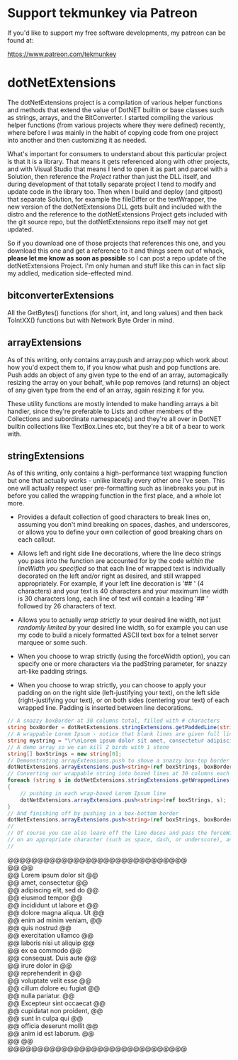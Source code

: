 # Support tekmunkey via Patreon

If you'd like to support my free software developments, my patreon can be found at:

https://www.patreon.com/tekmunkey

# dotNetExtensions

The dotNetExtensions project is a compilation of various helper functions and methods that extend the value of DotNET builtin or base classes such as strings, arrays, and the BitConverter.  I started compiling the various helper functions (from various projects where they were defined) recently, where before I was mainly in the habit of copying code from one project into another and then customizing it as needed.

What's important for consumers to understand about this particular project is that it is a library.  That means it gets referenced along with other projects, and with Visual Studio that means I tend to open it as part and parcel with a Solution, then reference the *Project* rather than just the DLL itself, and during development of that totally separate project I tend to modify and update code in the library too.  Then when I build and deploy (and gitpost) that separate Solution, for example the fileDiffer or the textWrapper, the new version of the dotNetExtensions DLL gets built and included with the distro and the reference to the dotNetExtensions Project gets included with the git source repo, but the dotNetExtensions repo itself may not get updated.

So if you download one of those projects that references this one, and you download this one and get a reference to it and things seem out of whack, **__please let me know as soon as possible__** so I can post a repo update of the dotNetExtensions Project.  I'm only human and stuff like this can in fact slip my addled, medication side-effected mind.

## bitconverterExtensions

All the GetBytes() functions (for short, int, and long values) and then back ToIntXX() functions but with Network Byte Order in mind.

## arrayExtensions

As of this writing, only contains array.push and array.pop which work about how you'd expect them to, if you know what push and pop functions are.  Push adds an object of any given type to the end of an array, automagically resizing the array on your behalf, while pop removes (and returns) an object of any given type from the end of an array, again resizing it for you.  

These utility functions are mostly intended to make handling arrays a bit handier, since they're preferable to Lists and other members of the Collections and subordinate namespace(s) and they're all over in DotNET builtin collections like TextBox.Lines etc, but they're a bit of a bear to work with.

## stringExtensions

As of this writing, only contains a high-performance text wrapping function but one that actually works - unlike literally every other one I've seen.  This one will actually respect user pre-formatting such as linebreaks you put in before you called the wrapping function in the first place, and a whole lot more.

+ Provides a default collection of good characters to break lines on, assuming you don't mind breaking on spaces, dashes, and underscores, or allows you to define your own collection of good breaking chars on each callout.

+ Allows left and right side line decorations, where the line deco strings you pass into the function are accounted for by the code *within the lineWidth you specified* so that each line of wrapped text is individually decorated on the left and/or right as desired, and still wrapped appropriately.  For example, if your left line decoration is '##  ' (4 characters) and your text is 40 characters and your maximum line width is 30 characters long, each line of text will contain a leading '##  ' followed by 26 characters of text.

+ Allows you to actually *wrap strictly to* your desired line width, not just *randomly limited by* your desired line width, so for example you can use my code to build a nicely formatted ASCII text box for a telnet server marquee or some such.

+ When you choose to wrap strictly (using the forceWidth option), you can specify one or more characters via the padString parameter, for snazzy art-like padding strings.  

+ When you choose to wrap strictly, you can choose to apply your padding on on the right side (left-justifying your text), on the left side (right-justifying your text), or on both sides (centering your text) of each wrapped line.  Padding is inserted between line decorations.

```c#
// A snazzy boxBorder at 30 columns total, filled with # characters
string boxBorder = dotNetExtensions.stringExtensions.getPaddedLine(string.Empty, 30, true, @"@", 0);
// A wrappable Lorem Ipsum - notice that blank lines are given full line-width padding and are boxed themselves with line deco on the left and right sides
string mystring = "\r\nLorem ipsum dolor sit amet, consectetur adipiscing elit, sed do eiusmod tempor incididunt ut labore et dolore magna aliqua. Ut enim ad minim veniam, quis nostrud exercitation ullamco laboris nisi ut aliquip ex ea commodo consequat. Duis aute irure dolor in reprehenderit in voluptate velit esse cillum dolore eu fugiat nulla pariatur. Excepteur sint occaecat cupidatat non proident, sunt in culpa qui officia deserunt mollit anim id est laborum.\r\n";
// A demo array so we can kill 2 birds with 1 stone
string[] boxStrings = new string[0];
// Demonstrating arrayExtensions.push to shove a snazzy box-top border in
dotNetExtensions.arrayExtensions.push<string>(ref boxStrings, boxBorder);
// Converting our wrappable string into boxed lines at 30 columns each
foreach (string s in dotNetExtensions.stringExtensions.getWrappedLines(mystring, 30, @"@@ ", @" @@", null, true, @" ", 0))
{
    // pushing in each wrap-boxed Lorem Ipsum line
    dotNetExtensions.arrayExtensions.push<string>(ref boxStrings, s);
}
// And finishing off by pushing in a box-bottom border
dotNetExtensions.arrayExtensions.push<string>(ref boxStrings, boxBorder);
//
// Of course you can also leave off the line decos and pass the forceWidth parameter a false, and then you just get standard wrapping where each line breaks 
// on an appropriate character (such as space, dash, or underscore), and no padding occurs.
//
```


@@@@@@@@@@@@@@@@@@@@@@@@@@@@@@<br />
@@                          @@<br />
@@  Lorem ipsum dolor sit   @@<br />
@@    amet, consectetur     @@<br />
@@ adipiscing elit, sed do  @@<br />
@@     eiusmod tempor       @@<br />
@@ incididunt ut labore et  @@<br />
@@ dolore magna aliqua. Ut  @@<br />
@@  enim ad minim veniam,   @@<br />
@@      quis nostrud        @@<br />
@@  exercitation ullamco    @@<br />
@@ laboris nisi ut aliquip  @@<br />
@@      ex ea commodo       @@<br />
@@  consequat. Duis aute    @@<br />
@@     irure dolor in       @@<br />
@@    reprehenderit in      @@<br />
@@  voluptate velit esse    @@<br />
@@ cillum dolore eu fugiat  @@<br />
@@     nulla pariatur.      @@<br />
@@ Excepteur sint occaecat  @@<br />
@@ cupidatat non proident,  @@<br />
@@    sunt in culpa qui     @@<br />
@@ officia deserunt mollit  @@<br />
@@   anim id est laborum.   @@<br />
@@                          @@<br />
@@@@@@@@@@@@@@@@@@@@@@@@@@@@@@<br />
